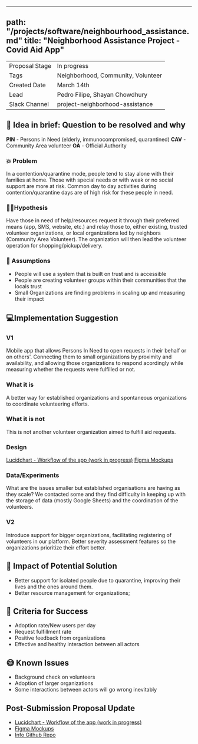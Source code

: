 
---
path: "/projects/software/neighbourhood_assistance.md"
title: "Neighborhood Assistance Project - Covid Aid App"
---

| | |
|-|-|
| Proposal Stage |In progress      |
| Tags           |Neighborhood, Community, Volunteer      |
| Created Date   |March 14th      |
| Lead           |Pedro Filipe, Shayan Chowdhury |
| Slack Channel  |project-neighborhood-assistance       |

## 📃 Idea in brief: Question to be resolved and why
**PIN** - Persons in Need (elderly, immunocompromised, quarantined)
**CAV** - Community Area volunteer
**OA** - Official Authority

### 💥 Problem
In a contention/quarantine mode, people tend to stay alone with their families at home. Those with special needs or with weak or no social support are more at risk. Common day to day activities during contention/quarantine days are of high risk for these people in need.

### 👨‍🔬Hypothesis
Have those in need of help/resources request it through their preferred means (app, SMS, website, etc.) and relay those to, either existing, trusted volunteer organizations, or local organizations led by neighbors (Community Area Volunteer). The organization will then lead the volunteer operation for shopping/pickup/delivery.

### 🤔 Assumptions

 - People will use a system that is built on trust and is accessible
 - People are creating volunteer groups within their communities that the locals trust
 - Small Organizations are finding problems in scaling up and measuring their impact 
## 💻Implementation Suggestion
### V1
Mobile app that allows Persons In Need to open requests in their behalf or on others'. Connecting them to small organizations by proximity and availability, and allowing those organizations to respond acordingly while measuring whether the requests were fulfilled or not.

### What it is
A better way for established organizations and spontaneous organizations to coordinate volunteering efforts.

### What it is not
This is not another volunteer organization aimed to fulfill aid requests.

### Design
[Lucidchart - Workflow of the app (work in progress)](https://www.lucidchart.com/invitations/accept/4d81f65a-86b5-4684-b221-f67781b372f5)
[Figma Mockups](https://www.figma.com/file/OiU7Tl4k1YFfqZQXxLaRrl/Neighborhood-Assistance?node-id=0%3A1)
### Data/Experiments
What are the issues smaller but established organisations are having as they scale? We contacted some and they find difficulty in keeping up with the storage of data (mostly Google Sheets) and the coordination of the volunteers.

### V2
Introduce support for bigger organizations, facilitating registering of volunteers in our platform. Better severity assessment features so the organizations prioritize their effort better.

## 💪 Impact of Potential Solution

 - Better support for isolated people due to quarantine, improving their
   lives and the ones around them.
 - Better resource management for organizations;

## 🙌 Criteria for Success

 - Adoption rate/New users per day
 - Request fulfillment rate
 - Positive feedback from organizations
 - Effective and healthy interaction between all actors

## 😅 Known Issues

 - Background check on volunteers
 - Adoption of larger organizations
 - Some interactions between actors will go wrong inevitably

## Post-Submission Proposal Update 

 - [Lucidchart - Workflow of the app (work in
   progress)](https://www.lucidchart.com/invitations/accept/4d81f65a-86b5-4684-b221-f67781b372f5)
  - [Figma Mockups](https://www.figma.com/file/OiU7Tl4k1YFfqZQXxLaRrl/Neighborhood-Assistance?node-id=0%3A1)
  - [Info Github Repo](https://github.com/covidaidapp/info)
  
